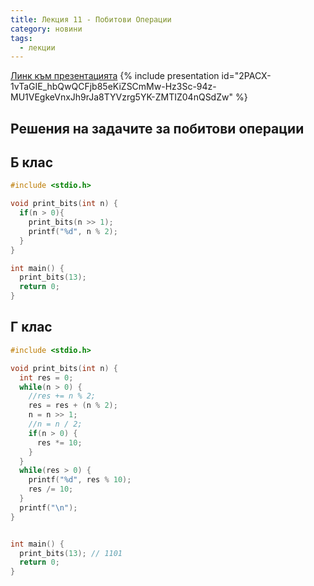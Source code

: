 ```yaml
---
title: Лекция 11 - Побитови Операции
category: новини
tags:
  - лекции
---
```


[Линк към презентацията](https://docs.google.com/presentation/d/1ij1HkFU2_bQ27GWmjIPhqjcpW1ncPwpKWun95uhi4dE/edit?usp=sharing)
{% include presentation id="2PACX-1vTaGIE_hbQwQCFjb85eKiZSCmMw-Hz3Sc-94z-MU1VEgkeVnxJh9rJa8TYVzrg5YK-ZMTIZ04nQSdZw" %}


## Решения на задачите за побитови операции

## Б клас
```c
#include <stdio.h>

void print_bits(int n) {
  if(n > 0){
    print_bits(n >> 1);
    printf("%d", n % 2);
  }
}

int main() {
  print_bits(13);
  return 0;
}

```

## Г клас
```c
#include <stdio.h>

void print_bits(int n) {
  int res = 0;
  while(n > 0) {
    //res += n % 2;
    res = res + (n % 2);
    n = n >> 1;
    //n = n / 2;
    if(n > 0) {
      res *= 10;
    }
  }
  while(res > 0) {
    printf("%d", res % 10);
    res /= 10;
  }
  printf("\n");
}


int main() {
  print_bits(13); // 1101
  return 0;
}

```
